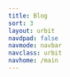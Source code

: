 ```yaml
---
title: Blog
sort: 3
layout: urbit
navdpad: false
navmode: navbar
navclass: urbit
navhome: /main
---
```


<list dataPreview="true" dataType="post" className="blog"></list>

